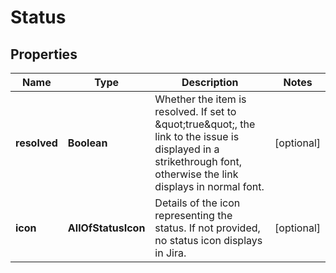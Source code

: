 # Status

## Properties
Name | Type | Description | Notes
------------ | ------------- | ------------- | -------------
**resolved** | **Boolean** | Whether the item is resolved. If set to \&quot;true\&quot;, the link to the issue is displayed in a strikethrough font, otherwise the link displays in normal font. |  [optional]
**icon** | **AllOfStatusIcon** | Details of the icon representing the status. If not provided, no status icon displays in Jira. |  [optional]
